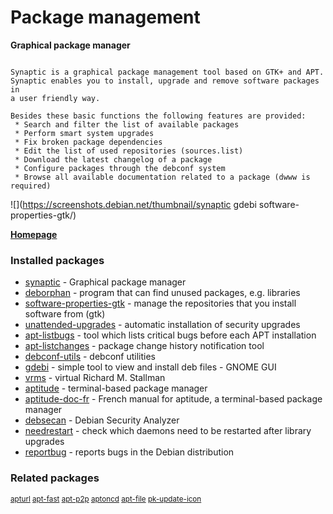 # Package management

__Graphical package manager__

```

Synaptic is a graphical package management tool based on GTK+ and APT.
Synaptic enables you to install, upgrade and remove software packages in
a user friendly way.

Besides these basic functions the following features are provided:
 * Search and filter the list of available packages
 * Perform smart system upgrades
 * Fix broken package dependencies
 * Edit the list of used repositories (sources.list)
 * Download the latest changelog of a package
 * Configure packages through the debconf system
 * Browse all available documentation related to a package (dwww is required)

```

![](https://screenshots.debian.net/thumbnail/synaptic
gdebi
software-properties-gtk/)


 **[Homepage](http://www.nongnu.org/synaptic/)**

### Installed packages

* [synaptic](https://packages.debian.org/jessie/synaptic) - Graphical package manager
* [deborphan](https://packages.debian.org/jessie/deborphan) - program that can find unused packages, e.g. libraries
* [software-properties-gtk](https://packages.debian.org/jessie/software-properties-gtk) - manage the repositories that you install software from (gtk)
* [unattended-upgrades](https://packages.debian.org/jessie/unattended-upgrades) - automatic installation of security upgrades
* [apt-listbugs](https://packages.debian.org/jessie/apt-listbugs) - tool which lists critical bugs before each APT installation
* [apt-listchanges](https://packages.debian.org/jessie/apt-listchanges) - package change history notification tool
* [debconf-utils](https://packages.debian.org/jessie/debconf-utils) - debconf utilities
* [gdebi](https://packages.debian.org/jessie/gdebi) - simple tool to view and install deb files - GNOME GUI
* [vrms](https://packages.debian.org/jessie/vrms) - virtual Richard M. Stallman
* [aptitude](https://packages.debian.org/jessie/aptitude) - terminal-based package manager
* [aptitude-doc-fr](https://packages.debian.org/jessie/aptitude-doc-fr) - French manual for aptitude, a terminal-based package manager
* [debsecan](https://packages.debian.org/jessie/debsecan) - Debian Security Analyzer
* [needrestart](https://packages.debian.org/jessie/needrestart) - check which daemons need to be restarted after library upgrades
* [reportbug](https://packages.debian.org/jessie/reportbug) - reports bugs in the Debian distribution

### Related packages

<sub> [apturl](https://packages.debian.org/jessie/apturl) [apt-fast](https://packages.debian.org/jessie/apt-fast) [apt-p2p](https://packages.debian.org/jessie/apt-p2p) [aptoncd](https://packages.debian.org/jessie/aptoncd) [apt-file](https://packages.debian.org/jessie/apt-file) [pk-update-icon](https://packages.debian.org/jessie/pk-update-icon)  </sub>
